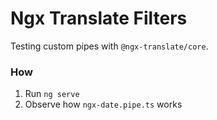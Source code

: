 # Ngx Translate Filters

Testing custom pipes with `@ngx-translate/core`.

### How

1. Run `ng serve`
1. Observe how `ngx-date.pipe.ts` works
